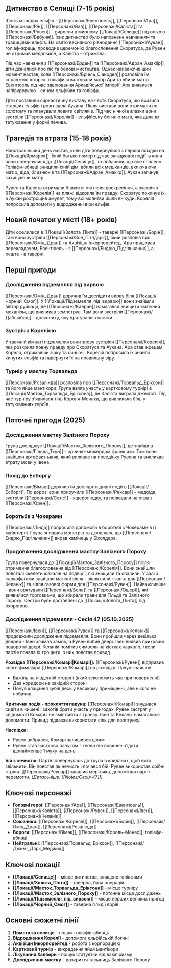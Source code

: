 ## Дитинство в Селищі (7-15 років)

Шість молодих ельфів - [[Персонажі/Евентюель]], [[Персонажі/Ара]], [[Персонажі/Рін]], [[Персонажі/Вал]], [[Персонажі/Каліста]] та [[Персонажі/Рувен]] - виросли в мирному [[Локації/Селище]] під опікою [[Персонажі/Бабуня]]. Їхнє дитинство було наповнене навчанням та традиціями ельфів. На свято весняного рівнодення [[Персонажі/Аукан]], голіаф-жрець, проводив церемонію благословення Скоратуса, де Рувен не отримав медальйон, а Каліста - отримала.

Під час навчання з [[Персонажі/Ердан]] та [[Персонажі/Адран_Амакіір]] діти дізналися про ліс та бойові мистецтва. Однак найважливіший момент настав, коли [[Персонажі/Бріель_Сіанодел]] розповіла їм справжню історію: голіафи згвалтували матір Ари та вбили матір Евентюель під час завоювання Аркадійської Імперії. Ара виявився напівкровкою - сином ельфійки та голіафа.

Діти поставили саркастичну виставу на честь Скоратуса, що вразила старших ельфів і розгнівала Аукана. Після вистави вони отримали по золотому та планували ловити світляків. Під час нічної вилазки вони зустріли [[Персонажі/Корелія]] - ельфійську богиню магії, яка дала їм татуювання у формі печива.

## Трагедія та втрата (15-18 років)

Найстрашніший день настав, коли діти повернулися з першої поїздки на [[Локації/Ярмарок]]. Їхній батько помер під час загадкової події, а коли вони повернулися до [[Локації/Селище]], то побачили, що все спалено. Голіафи-вбивці знищили їхній дім, вбили всіх мешканців, включаючи матір, діда, близнюків та [[Персонажі/Адран_Амакіір]]. Аукан загинув, захищаючи матір.

Рувен та Каліста отримали блакитні очі після воскресіння, а зустріч з [[Персонажі/Корелія]] на пляжі відкрила їм правду: Скоратус покинув їх, а Аукан розтрощив амулет, тому всі молитви йшли внікуди. Корелія попросила допомоги у відродженні віри ельфів.

## Новий початок у місті (18+ років)

Діти оселилися в [[Локації/Золота_Пінта]] - таверні [[Персонажі/Борін]]. Там вони зустріли [[Персонажі/Зон_Пітчдарк]], який розповів про [[Персонажі/Омін_Дран]] та Аквізішн Інкорпорейтед. Ара працював перекладачем, Евентюель - з [[Персонажі/Ендрю_Підгільчаник]], а решта - в таверні.

## Перші пригоди

### Дослідження підземелля під вирвою
[[Персонажі/Омін_Дран]] доручив їм дослідити вирву біля [[Локації/Чорний_Смог]]. У [[Локації/Підземелля_під_вирвою]] вони знайшли вівтар руйнації, де [[Персонажі/Каеран]] намагався знищити магічний механізм, що викликав землетрус. Там вони зустріли [[Персонажі/Дабшабах]] - дракониху, яку врятували з пастки.

### Зустріч з Корелією
У таємній кімнаті підземелля вони знову зустріли [[Персонажі/Корелія]], яка розкрила повну правду про Скоратуса та Аукана. Ара став жрецем Корелії, отримавши зірку та сині очі. Корелія попросила їх знайти кинутих ельфів та навернути їх на правильну віру.

### Турнір у маєтку Торвальда
[[Персонажі/Розалінда]] розповіла про [[Персонажі/Торвальд_Еріксон]] та його яйце мантікори. Група взяла участь у картковому турнірі в [[Локації/Маєток_Торвальда_Еріксона]], де Каліста виграла джекпот. Під час турніру з'явилася тінь Короля-Монаха, що викликала біль у татуюваннях героїв.

## Поточні пригоди (2025)

### Дослідження маєтку Залізного Пороху
Група досліджує [[Локації/Маєток_Залізного_Пороху]], де знайшла [[Персонажі/Гільда_Тхун]] - орчиню-можердом франшизи. Там вони знайшли артефакт-маяк, який впливає на поведінку Рувена та викликає втрату мови у Івена.

### Похід до Есборгу
[[Персонажі/Вімак]] доручив їм дослідити дивні події в [[Локації/Есборг]]. По дорозі вони приручили [[Персонажі/Рексар]] - медоїда, зустріли [[Персонажі/Сетіс]] - ящеролюдку, та полювали на огра з [[Персонажі/Орен]].

### Боротьба з Чокерами
[[Персонажі/Лінда]] попросила допомоги в боротьбі з Чокерами в її майстерні. Група знищила монстрів та дізналася, що [[Персонажі/Ендрю_Підгільчаник]] вкрав камінець у Біхолдера.

### Продовження дослідження маєтку Залізного Пороху
Група повернулася до [[Локації/Маєток_Залізного_Пороху]] після отримання благословення від [[Персонажі/Корелія]]. Вони знайшли повсталі скелети шакалів на подвір'ї, які знищили та спалили. У залі з саркофагами знайшли магічні зілля - зілля сили гіганта для [[Персонажі/Келанік]] та зілля газової форми для [[Персонажі/Рувен]]. Найважливіше - вони врятували [[Персонажі/Бела]] та [[Персонажі/Ошері]], які виявилися торговками, що збирали трави для Гільдії та Залізного Пороху. Сестри були доставлені до [[Локації/Золота_Пінта]] під охороною.

### Дослідження підземелля - Сесія 47 (05.10.2025)
[[Персонажі/Івен]], [[Персонажі/Рувен]] та [[Персонажі/Келанік]] продовжили дослідження підземелля. Вони пройшли через декілька дверей - Івен зламав замок, а Рувен вибив двері. Івен виявив приховані поворотні двері. Келанік помітив символи на кістках навколо, і коли партія почала їх трощити, з них повстав привид.

**Розвідка [[Персонажі/Комарі|Комарі]]:**
[[Персонажі/Рувен]] відправив свого фаміліара [[Персонажі/Комарі]] на розвідку. Павук знайшов:
- Важіль на південній стороні (який зекономить час при поверненні)
- Два коридори на західній стороні
- Почув клацання зубів десь у великому приміщенні, але нікого не побачив

**Критична подія - прокляття павука:**
[[Персонажі/Комарі]] знудився сидіти в кишені і захотів брати участь у пригодах. Рувен застряг у свідомості Комарі і не зміг вийти з трансу. Івен та Келанік намагалися допомогти. Привид підказав використати сіль для порятунку. 

**Наслідки:** 
- Рувен вибрався, Комарі залишився цілим
- Рувен став частково павуком - тепер він повинен з'їдати щонайменше 1 муху на день

**Бій з нечистю:**
Партія повернулась до трупа в кайданах, щоб його звільнити. Він повстав як нечисть і почався бій. Рувен використав срібні стріли. [[Персонажі/Рексар]] завалив мертвяка, допомігши партії перемогти. *(Детальніше: [[Notes/Сесія 47]])*

## Ключові персонажі

- **Головні герої**: [[Персонажі/Ара]], [[Персонажі/Евентюель]], [[Персонажі/Каліста]], [[Персонажі/Рувен]], [[Персонажі/Івен]], [[Персонажі/Келанік]]
- **Союзники**: [[Персонажі/Корелія]], [[Персонажі/Борін]], [[Персонажі/Омін_Дран]], [[Персонажі/Розалінда]]
- **Вороги**: [[Персонажі/Вімак]], [[Персонажі/Король-Монах]], голіафи-вбивці
- **Нейтральні**: [[Персонажі/Торвальд_Еріксон]], [[Персонажі/Джимі_Дарк_Меджик]]

## Ключові локації

- **[[Локації/Селище]]** - місце дитинства, знищене голіафами
- **[[Локації/Золота_Пінта]]** - таверна, база операцій
- **[[Локації/Маєток_Торвальда_Еріксона]]** - місце турніру
- **[[Локації/Маєток_Залізного_Пороху]]** - поточне місце досліджень
- **[[Локації/Підземелля_під_вирвою]]** - місце перших великих пригод
- **[[Локації/Чорний_Смог]]** - таверна гільдії ворів

## Основні сюжетні лінії

1. **Помста за селище** - пошук голіафів-вбивць
2. **Відродження Корелії** - допомога ельфійській богині
3. **Аквізішн Інкорпорейтед** - робота з корпорацією
4. **Картковий турнір** - викрадення яйця мантікори
5. **Лікування Халбери** - пошук статуетки від вампіризму
6. **Дослідження маєтку** - розкриття таємниць Залізного Пороху
